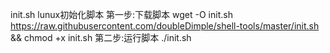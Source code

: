init.sh lunux初始化脚本
第一步:下载脚本
wget -O init.sh https://raw.githubusercontent.com/doubleDimple/shell-tools/master/init.sh && chmod +x init.sh
第二步:运行脚本
./init.sh
